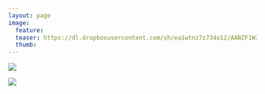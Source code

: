 ```yaml
---
layout: page
image:
  feature:
  teaser: https://dl.dropboxusercontent.com/sh/ea1wtnz7z734o12/AABZF1W27S16bATvDHHHfkD3a/luontokuvat/kes%C3%A4/2/DSC28848-245px.jpg
  thumb:
---
```


[![](https://dl.dropboxusercontent.com/sh/ea1wtnz7z734o12/AACL2u2yd83XIVxiWQ89sXlFa/luontokuvat/kes%C3%A4/2/DSC28848-800px.jpg)](https://dl.dropboxusercontent.com/sh/ea1wtnz7z734o12/AADslUN_NLbWa28yW6KLyK9ba/luontokuvat/kes%C3%A4/2/DSC28848.jpg)

[![](https://dl.dropboxusercontent.com/sh/ea1wtnz7z734o12/AACuLxFRlqUiU4DBPiWaTGHXa/luontokuvat/kes%C3%A4/2/DSC28849-800px.jpg)](https://dl.dropboxusercontent.com/sh/ea1wtnz7z734o12/AADdosSIEc2jZCC-AQRKrNPha/luontokuvat/kes%C3%A4/2/DSC28849.jpg)
